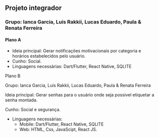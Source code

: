 ## Projeto integrador
### Grupo: Ianca Garcia, Luís Rakkii, Lucas Eduardo, Paula & Renata Ferreira

#### Plano A

- Ideia principal: Gerar notificações motivacionais por categoria e horários estabelecidos pelo usuário.
- Cunho: Social.
- Linguagens necessárias: Dart/Flutter, React Native, SQLITE


Plano B

Grupo: Ianca Garcia, Luís Rakkii, Lucas Eduardo, Paula & Renata Ferreira

Ideia principal: Gerar senhas para o usuário onde seja possível etiquetar a senha montada.

Cunho: Social e segurança.

- Linguagens necessárias: 
  - Mobile: Dart/Flutter, React Native, SQLITE
  - Web: HTML, Css, JavaScipt, React JS.
